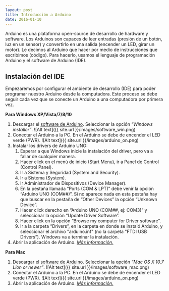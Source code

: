 ```yaml
---
layout: post
title: Introducción a Arduino
date: 2016-01-10
---
```


Arduino es una plataforma open-source de desarrollo de hardware y software. Los Arduinos son capaces de leer entradas 
(presión de un botón, luz en un sensor) y convertirlo en una salida (encender un LED, girar un motor). Le decimos al
Arduino que hacer por medio de instrucciones que escribimos (código). Para hacerlo, usamos el lenguaje de programación
Arduino y el software de Arduino (IDE).

## Instalación del IDE
Empezaremos por configurar el ambiente de desarrollo (IDE) para poder programar nuestro Arduino desde la computadora. 
Este proceso se debe seguir cada vez que se conecte un Arduino a una computadora por primera vez.

**Para Windows XP/Vista/7/8/10**

1. Descargar el [software de Arduino](https://www.arduino.cc/en/Main/Software). Seleccionar la opción *“Windows 
installer”*.
![Alt text]({{ site.url }}/images/software_win.png)
2. Conectar el Arduino a la PC. En el Arduino se debe de encender el LED verde (PWR).
![Alt text]({{ site.url }}/images/arduino_on.png)
3. Instalar los drivers de Arduino UNO:
    1. Esperar a que Windows inicie la instalación del driver, pero va a fallar de cualquier manera.
    2. Hacer click en el menú de inicio (Start Menu), ir a Panel de Control (Control Panel).
    3. Ir a Sistema y Seguridad (System and Security). 
    4. Ir a Sistema (System). 
    5. Ir Administrador de Dispositivos (Device Manager).
    6. En la pestaña llamada “Ports (COM & LPT)” debe venir la opción “Arduino UNO (COM##)”. Si no aparece nada en esta 
       pestaña hay que buscar en la pestaña de “Other Devices” la opción “Unknown Device”.
    7. Hacer click derecho en “Arduino UNO (COM##, ej: COM3)” y seleccionar la opción “Update Driver Software”.
    8. Hacer click en la opción “Browse my computer for Driver software”.
    9. Ir a la carpeta “Drivers”, en la carpeta en donde se instaló Arduino, y seleccionar el archivo "arduino.inf" (no 
       la carpeta "FTDI USB Drivers”). Windows va a terminar la instalación.
4. Abrir la aplicación de Arduino.
*[Más información.](https://www.arduino.cc/en/Guide/Windows)*

**Para Mac**

1. Descargar el [software de Arduino](https://www.arduino.cc/en/Main/Software). Seleccionar la opción *“Mac OS X 10.7 
Lion or newer”*.
![Alt text]({{ site.url }}/images/software_mac.png)
2. Conectar el Arduino a la PC. En el Arduino se debe de encender el LED verde (PWR).
![Alt text]({{ site.url }}/images/arduino_on.png)
4. Abrir la aplicación de Arduino.
*[Más información.](https://www.arduino.cc/en/Guide/MacOSX)*